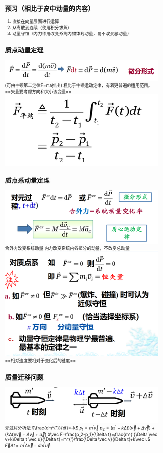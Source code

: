 ## 预习（相比于高中动量的内容）
1. 直接在向量层面进行运算
2. 从离散到连续（使用积分求解）
3. 动量守恒（内力作用改变系统内物体的动量，而不改变总动量）

## 质点动量定理
![](20230314193244.png)
(可由牛顿第二定律F=ma推出)
相比于牛顿运动定律，有着更普遍的适用范围。
==矢量要考虑方向和大小该变量==
![](20230314193519.png)

## 质点系动量定理
![](20230314193608.png)
合外力改变系统动量
内力改变系统内各部分的动量，不改变总动量
![](20230314193730.png)
==相对速度要相对于变化后的速度==




## 质量迁移问题
![](20230314193817.png)
元过程分析法
$\frac{dm^{'}}{dt}=-k$
$p_1=m^{'} \vec v$
$p_2=(m^{'}-k\Delta t)(\vec v+\Delta \vec v)+(k\Delta t)(\vec v+\Delta \vec v+\vec u)$
$\vec F=\frac{p_2-p_1}{\Delta t}=\frac{m^{'}\Delta \vec v+k\Delta t \vec u}{\Delta t}=m^{'}\frac{\Delta \vec v}{\Delta t}+k\vec u$
$\vec F\Delta t=m^{'}\Delta \vec v-dm^{'}\vec u$